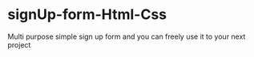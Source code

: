 # signUp-form-Html-Css
Multi purpose simple sign up form and you can freely use it to your next project
